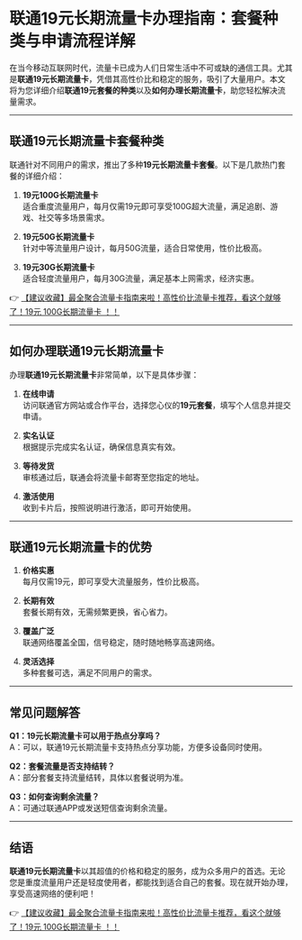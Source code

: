 # 联通19元长期流量卡办理指南：套餐种类与申请流程详解

在当今移动互联网时代，流量卡已成为人们日常生活中不可或缺的通信工具。尤其是**联通19元长期流量卡**，凭借其高性价比和稳定的服务，吸引了大量用户。本文将为您详细介绍**联通19元套餐的种类**以及**如何办理长期流量卡**，助您轻松解决流量需求。

---

## 联通19元长期流量卡套餐种类

联通针对不同用户的需求，推出了多种**19元长期流量卡套餐**。以下是几款热门套餐的详细介绍：

1. **19元100G长期流量卡**  
   适合重度流量用户，每月仅需19元即可享受100G超大流量，满足追剧、游戏、社交等多场景需求。

2. **19元50G长期流量卡**  
   针对中等流量用户设计，每月50G流量，适合日常使用，性价比极高。

3. **19元30G长期流量卡**  
   适合轻度流量用户，每月30G流量，满足基本上网需求，经济实惠。

👉 [【建议收藏】最全聚合流量卡指南来啦！高性价比流量卡推荐，看这个就够了！19元 100G长期流量卡 ！！](https://bit.ly/Liuliangka)

---

## 如何办理联通19元长期流量卡

办理**联通19元长期流量卡**非常简单，以下是具体步骤：

1. **在线申请**  
   访问联通官方网站或合作平台，选择您心仪的**19元套餐**，填写个人信息并提交申请。

2. **实名认证**  
   根据提示完成实名认证，确保信息真实有效。

3. **等待发货**  
   审核通过后，联通会将流量卡邮寄至您指定的地址。

4. **激活使用**  
   收到卡片后，按照说明进行激活，即可开始使用。

---

## 联通19元长期流量卡的优势

1. **价格实惠**  
   每月仅需19元，即可享受大流量服务，性价比极高。

2. **长期有效**  
   套餐长期有效，无需频繁更换，省心省力。

3. **覆盖广泛**  
   联通网络覆盖全国，信号稳定，随时随地畅享高速网络。

4. **灵活选择**  
   多种套餐可选，满足不同用户的需求。

---

## 常见问题解答

**Q1：19元长期流量卡可以用于热点分享吗？**  
A：可以，联通19元长期流量卡支持热点分享功能，方便多设备同时使用。

**Q2：套餐流量是否支持结转？**  
A：部分套餐支持流量结转，具体以套餐说明为准。

**Q3：如何查询剩余流量？**  
A：可通过联通APP或发送短信查询剩余流量。

---

## 结语

**联通19元长期流量卡**以其超值的价格和稳定的服务，成为众多用户的首选。无论您是重度流量用户还是轻度使用者，都能找到适合自己的套餐。现在就开始办理，享受高速网络的便利吧！

👉 [【建议收藏】最全聚合流量卡指南来啦！高性价比流量卡推荐，看这个就够了！19元 100G长期流量卡 ！！](https://bit.ly/Liuliangka)